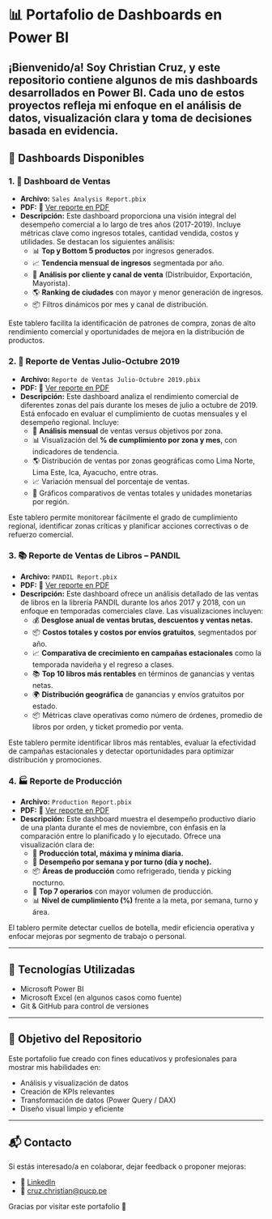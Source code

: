 # 📊 Portafolio de Dashboards en Power BI

¡Bienvenido/a! Soy Christian Cruz, y este repositorio contiene algunos de mis dashboards desarrollados en Power BI. Cada uno de estos proyectos refleja mi enfoque en el análisis de datos, visualización clara y toma de decisiones basada en evidencia.
---

## 📅 Dashboards Disponibles

### 1. 📆 Dashboard de Ventas

- **Archivo:** `Sales Analysis Report.pbix`
- **PDF:** 📄 [Ver reporte en PDF](./Sales%20Analysis%20Report.pdf)
- **Descripción:** Este dashboard proporciona una visión integral del desempeño comercial a lo largo de tres años (2017-2019). Incluye métricas clave como ingresos totales, cantidad vendida, costos y utilidades. Se destacan los siguientes análisis:
  - 📊 **Top y Bottom 5 productos** por ingresos generados.
  - 📈 **Tendencia mensual de ingresos** segmentada por año.
  - 👥 **Análisis por cliente y canal de venta** (Distribuidor, Exportación, Mayorista).
  - 🌎 **Ranking de ciudades** con mayor y menor generación de ingresos.
  - 📦 Filtros dinámicos por mes y canal de distribución.

Este tablero facilita la identificación de patrones de compra, zonas de alto rendimiento comercial y oportunidades de mejora en la distribución de productos.

### 2. 📆 Reporte de Ventas Julio-Octubre 2019

- **Archivo:** `Reporte de Ventas Julio-Octubre 2019.pbix`
- **PDF:** 📄 [Ver reporte en PDF](./Reporte%20de%20Ventas%20Julio-Octubre%202019.pdf)
- **Descripción:** Este dashboard analiza el rendimiento comercial de diferentes zonas del país durante los meses de julio a octubre de 2019. Está enfocado en evaluar el cumplimiento de cuotas mensuales y el desempeño regional. Incluye:
  - 📅 **Análisis mensual** de ventas versus objetivos por zona.
  - 📊 Visualización del **% de cumplimiento por zona y mes**, con indicadores de tendencia.
  - 🌎 Distribución de ventas por zonas geográficas como Lima Norte, Lima Este, Ica, Ayacucho, entre otras.
  - 📈 Variación mensual del porcentaje de ventas.
  - 📍 Gráficos comparativos de ventas totales y unidades monetarias por región.

Este tablero permite monitorear fácilmente el grado de cumplimiento regional, identificar zonas críticas y planificar acciones correctivas o de refuerzo comercial.

### 3. 📚 Reporte de Ventas de Libros – PANDIL

- **Archivo:** `PANDIL Report.pbix`
- **PDF:** 📄 [Ver reporte en PDF](./PANDIL%20Report.pdf)
- **Descripción:** Este dashboard ofrece un análisis detallado de las ventas de libros en la librería PANDIL durante los años 2017 y 2018, con un enfoque en temporadas comerciales clave. Las visualizaciones incluyen:
  - 💰 **Desglose anual de ventas brutas, descuentos y ventas netas.**
  - 📦 **Costos totales y costos por envíos gratuitos**, segmentados por año.
  - 📈 **Comparativa de crecimiento en campañas estacionales** como la temporada navideña y el regreso a clases.
  - 📚 **Top 10 libros más rentables** en términos de ganancias y ventas netas.
  - 🌍 **Distribución geográfica** de ganancias y envíos gratuitos por estado.
  - 📦 Métricas clave operativas como número de órdenes, promedio de libros por orden, y ticket promedio por venta.
    
Este tablero permite identificar libros más rentables, evaluar la efectividad de campañas estacionales y detectar oportunidades para optimizar distribución y promociones.

### 4. 🏭 Reporte de Producción

- **Archivo:** `Production Report.pbix`
- **PDF:** 📄 [Ver reporte en PDF](./Production%20Report.pdf)
- **Descripción:** Este dashboard muestra el desempeño productivo diario de una planta durante el mes de noviembre, con énfasis en la comparación entre lo planificado y lo ejecutado. Ofrece una visualización clara de:
  - 🔢 **Producción total, máxima y mínima diaria.**
  - 📆 **Desempeño por semana y por turno (día y noche).**
  - 📦 **Áreas de producción** como refrigerado, tienda y picking nocturno.
  - 👥 **Top 7 operarios** con mayor volumen de producción.
  - 📊 **Nivel de cumplimiento (%)** frente a la meta, por semana, turno y área.

El tablero permite detectar cuellos de botella, medir eficiencia operativa y enfocar mejoras por segmento de trabajo o personal.

---

## 🚀 Tecnologías Utilizadas

- Microsoft Power BI
- Microsoft Excel (en algunos casos como fuente)
- Git & GitHub para control de versiones

---

## 🚀 Objetivo del Repositorio

Este portafolio fue creado con fines educativos y profesionales para mostrar mis habilidades en:

- Análisis y visualización de datos
- Creación de KPIs relevantes
- Transformación de datos (Power Query / DAX)
- Diseño visual limpio y eficiente

---

## 📬 Contacto

Si estás interesado/a en colaborar, dejar feedback o proponer mejoras:

- 💼 [LinkedIn](https://www.linkedin.com/in/christian-junior-cruz-martinez-936a9516a/)
- 📧 cruz.christian@pucp.pe

Gracias por visitar este portafolio 🚀

